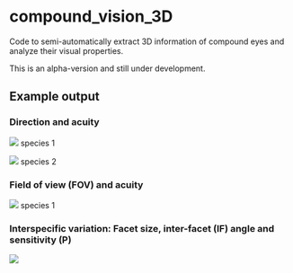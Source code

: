 # compound_vision_3D
Code to semi-automatically extract 3D information of compound eyes and analyze their visual properties.

This is an alpha-version and still under development.

## Example output
### Direction and acuity
![](https://live.staticflickr.com/65535/52077372779_5dafd04018_o.gif)
species 1

![](https://live.staticflickr.com/65535/52077644755_f2d475303e_o.gif)
species 2

### Field of view (FOV) and acuity
![](https://live.staticflickr.com/65535/52076088442_1bff87d231_o.png)
species 1

### Interspecific variation: Facet size, inter-facet (IF) angle and sensitivity (P)
![](https://live.staticflickr.com/65535/52077614450_71d1ecd3bc_o.png)
